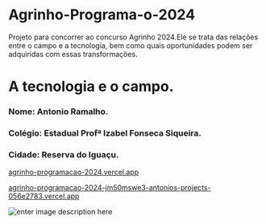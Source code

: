 # Agrinho-Programa-o-2024
Projeto para concorrer ao concurso Agrinho 2024.Ele se trata das relações entre o campo e a tecnologia, bem como quais oportunidades podem ser adquiridas com essas transformações.

# **A tecnologia e o campo.**
### Nome: Antonio Ramalho.
### Colégio: Estadual Profª Izabel Fonseca Siqueira.
### Cidade: Reserva do Iguaçu.

[agrinho-programacao-2024.vercel.app](https://agrinho-programacao-2024.vercel.app/ "https://agrinho-programacao-2024.vercel.app")

[agrinho-programacao-2024-jm50mswe3-antonios-projects-056e2783.vercel.app](https://vercel.com/antonios-projects-056e2783/agrinho-programacao-2024/AeRfaHp6xL5vKHd1h59pnnkdJ9n8)

![enter image description here](https://images.pexels.com/photos/414837/pexels-photo-414837.jpeg?auto=compress&cs=tinysrgb&w=1260&h=750&dpr=1)

